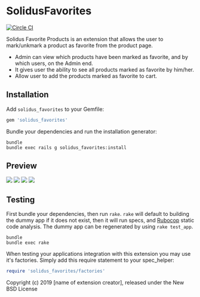 SolidusFavorites
================

[![Circle CI](https://circleci.com/gh/magma-labs/solidus_favorites/tree/master.svg?style=shield)](https://circleci.com/gh/magma-labs/solidus_favorites/tree/master)

Solidus Favorite Products is an extension that allows the user to mark/unkmark a product as favorite from the product page.

- Admin can view which products have been marked as favorite, and by which users, on the Admin end.
- It gives user the ability to see all products marked as favorite by him/her.
- Allow user to add the products marked as favorite to cart.

Installation
------------

Add `solidus_favorites` to your Gemfile:

```ruby
gem 'solidus_favorites'
```

Bundle your dependencies and run the installation generator:

```shell
bundle
bundle exec rails g solidus_favorites:install
```

Preview
----------

![](https://user-images.githubusercontent.com/957520/60153884-4d160000-97ab-11e9-8b82-6812cd6049e1.png)
![](https://user-images.githubusercontent.com/957520/60153886-4d160000-97ab-11e9-95ed-659ab7bb2498.png)
![](https://user-images.githubusercontent.com/957520/60153970-82225280-97ab-11e9-9358-c88500feb5ac.png)
![](https://user-images.githubusercontent.com/957520/60153962-7c2c7180-97ab-11e9-8c43-95c1c0f247ad.png)

Testing
-------

First bundle your dependencies, then run `rake`. `rake` will default to building the dummy app if it does not exist, then it will run specs, and [Rubocop](https://github.com/bbatsov/rubocop) static code analysis. The dummy app can be regenerated by using `rake test_app`.

```shell
bundle
bundle exec rake
```

When testing your applications integration with this extension you may use it's factories.
Simply add this require statement to your spec_helper:

```ruby
require 'solidus_favorites/factories'
```

Copyright (c) 2019 [name of extension creator], released under the New BSD License
